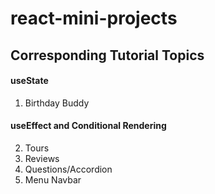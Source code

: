 # react-mini-projects

## Corresponding Tutorial Topics

#### useState

1. Birthday Buddy

#### useEffect and Conditional Rendering

2. Tours
3. Reviews
4. Questions/Accordion
5. Menu Navbar